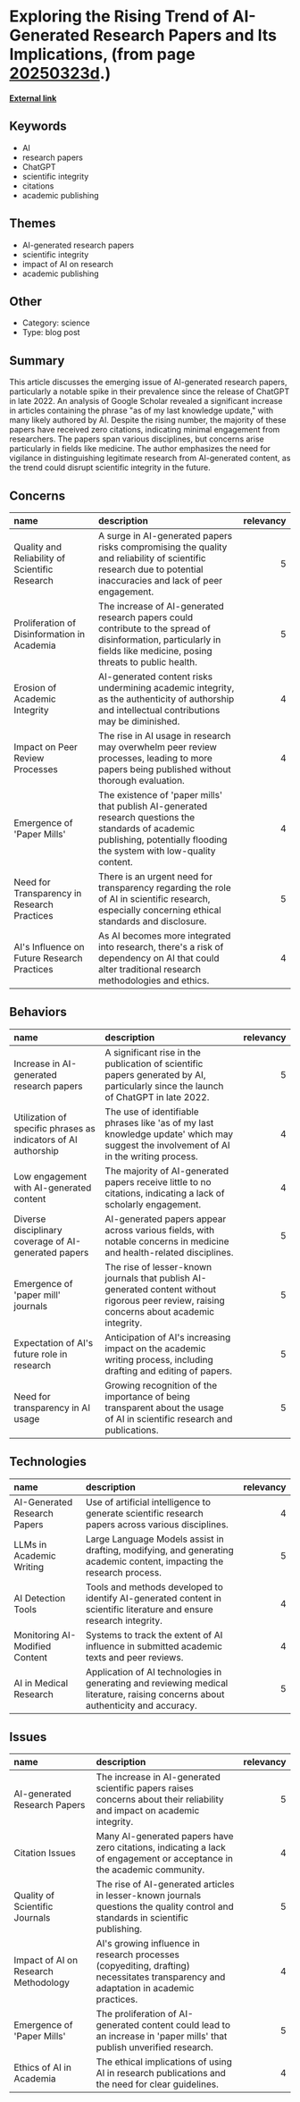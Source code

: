 # __Exploring the Rising Trend of AI-Generated Research Papers and Its Implications__, (from page [20250323d](https://kghosh.substack.com/p/20250323d).)

__[External link](https://www.artfish.ai/p/ai-generated-research-papers)__



## Keywords

* AI
* research papers
* ChatGPT
* scientific integrity
* citations
* academic publishing

## Themes

* AI-generated research papers
* scientific integrity
* impact of AI on research
* academic publishing

## Other

* Category: science
* Type: blog post

## Summary

This article discusses the emerging issue of AI-generated research papers, particularly a notable spike in their prevalence since the release of ChatGPT in late 2022. An analysis of Google Scholar revealed a significant increase in articles containing the phrase "as of my last knowledge update," with many likely authored by AI. Despite the rising number, the majority of these papers have received zero citations, indicating minimal engagement from researchers. The papers span various disciplines, but concerns arise particularly in fields like medicine. The author emphasizes the need for vigilance in distinguishing legitimate research from AI-generated content, as the trend could disrupt scientific integrity in the future.

## Concerns

| name                                           | description                                                                                                                                                                 |   relevancy |
|:-----------------------------------------------|:----------------------------------------------------------------------------------------------------------------------------------------------------------------------------|------------:|
| Quality and Reliability of Scientific Research | A surge in AI-generated papers risks compromising the quality and reliability of scientific research due to potential inaccuracies and lack of peer engagement.             |           5 |
| Proliferation of Disinformation in Academia    | The increase of AI-generated research papers could contribute to the spread of disinformation, particularly in fields like medicine, posing threats to public health.       |           5 |
| Erosion of Academic Integrity                  | AI-generated content risks undermining academic integrity, as the authenticity of authorship and intellectual contributions may be diminished.                              |           4 |
| Impact on Peer Review Processes                | The rise in AI usage in research may overwhelm peer review processes, leading to more papers being published without thorough evaluation.                                   |           4 |
| Emergence of 'Paper Mills'                     | The existence of 'paper mills' that publish AI-generated research questions the standards of academic publishing, potentially flooding the system with low-quality content. |           4 |
| Need for Transparency in Research Practices    | There is an urgent need for transparency regarding the role of AI in scientific research, especially concerning ethical standards and disclosure.                           |           5 |
| AI's Influence on Future Research Practices    | As AI becomes more integrated into research, there's a risk of dependency on AI that could alter traditional research methodologies and ethics.                             |           4 |

## Behaviors

| name                                                           | description                                                                                                                                  |   relevancy |
|:---------------------------------------------------------------|:---------------------------------------------------------------------------------------------------------------------------------------------|------------:|
| Increase in AI-generated research papers                       | A significant rise in the publication of scientific papers generated by AI, particularly since the launch of ChatGPT in late 2022.           |           5 |
| Utilization of specific phrases as indicators of AI authorship | The use of identifiable phrases like 'as of my last knowledge update' which may suggest the involvement of AI in the writing process.        |           4 |
| Low engagement with AI-generated content                       | The majority of AI-generated papers receive little to no citations, indicating a lack of scholarly engagement.                               |           4 |
| Diverse disciplinary coverage of AI-generated papers           | AI-generated papers appear across various fields, with notable concerns in medicine and health-related disciplines.                          |           5 |
| Emergence of 'paper mill' journals                             | The rise of lesser-known journals that publish AI-generated content without rigorous peer review, raising concerns about academic integrity. |           5 |
| Expectation of AI's future role in research                    | Anticipation of AI's increasing impact on the academic writing process, including drafting and editing of papers.                            |           5 |
| Need for transparency in AI usage                              | Growing recognition of the importance of being transparent about the usage of AI in scientific research and publications.                    |           5 |

## Technologies

| name                           | description                                                                                                                      |   relevancy |
|:-------------------------------|:---------------------------------------------------------------------------------------------------------------------------------|------------:|
| AI-Generated Research Papers   | Use of artificial intelligence to generate scientific research papers across various disciplines.                                |           4 |
| LLMs in Academic Writing       | Large Language Models assist in drafting, modifying, and generating academic content, impacting the research process.            |           5 |
| AI Detection Tools             | Tools and methods developed to identify AI-generated content in scientific literature and ensure research integrity.             |           4 |
| Monitoring AI-Modified Content | Systems to track the extent of AI influence in submitted academic texts and peer reviews.                                        |           4 |
| AI in Medical Research         | Application of AI technologies in generating and reviewing medical literature, raising concerns about authenticity and accuracy. |           5 |

## Issues

| name                                 | description                                                                                                                          |   relevancy |
|:-------------------------------------|:-------------------------------------------------------------------------------------------------------------------------------------|------------:|
| AI-generated Research Papers         | The increase in AI-generated scientific papers raises concerns about their reliability and impact on academic integrity.             |           5 |
| Citation Issues                      | Many AI-generated papers have zero citations, indicating a lack of engagement or acceptance in the academic community.               |           4 |
| Quality of Scientific Journals       | The rise of AI-generated articles in lesser-known journals questions the quality control and standards in scientific publishing.     |           5 |
| Impact of AI on Research Methodology | AI's growing influence in research processes (copyediting, drafting) necessitates transparency and adaptation in academic practices. |           4 |
| Emergence of 'Paper Mills'           | The proliferation of AI-generated content could lead to an increase in 'paper mills' that publish unverified research.               |           5 |
| Ethics of AI in Academia             | The ethical implications of using AI in research publications and the need for clear guidelines.                                     |           4 |
